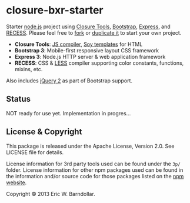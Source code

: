 closure-bxr-starter
===================

Starter [node.js](http://nodejs.org) project using [Closure Tools](http://developers.google.com/closure), [Bootstrap](http://getbootstrap.com), [Express](http://expressjs.com), and [RECESS](http://twitter.github.io/recess). Please feel free to [fork](http://help.github.com/articles/fork-a-repo) or [duplicate it](http://help.github.com/articles/duplicating-a-repository) to start your own project.

- **Closure Tools**: [JS compiler](https://developers.google.com/closure/compiler), [Soy templates](http://developers.google.com/closure/templates) for HTML
- **Bootstrap 3**: Mobile-first responsive layout CSS framework
- **Express 3**: Node.js HTTP server & web application framework
- **RECESS**: CSS & [LESS](http://lesscss.org) compiler supporting color constants, functions, mixins, etc.

Also includes [jQuery 2](http://jquery.com) as part of Bootstrap support.

Status
------
NOT ready for use yet. Implementation in progres...


License & Copyright
-------------------
This package is released under the Apache License, Version 2.0. See LICENSE file for details.

License information for 3rd party tools used can be found under the `3p/` folder. License information for other npm packages used can be found in the information and/or source code for those packages listed on the [npm website](http://npmjs.org/).

Copyright &copy; 2013 Eric W. Barndollar.
